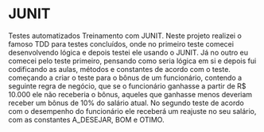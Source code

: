 # JUNIT
Testes automatizados
Treinamento com JUNIT. Neste projeto realizei o famoso TDD para testes concluídos, onde no primeiro teste comecei desenvolvendo lógica e depois testei ele usando o JUNIT. Já no outro eu comecei pelo teste primeiro, pensando como seria lógica em si e depois fui codificando as aulas, métodos e constantes de acordo com o teste.
começando a criar o teste para o bônus de um funcionário, contendo a seguinte regra de negócio, que se o funcionário ganhasse a partir de R$ 10.000 ele não receberia o bônus, aqueles que ganhasse menos deveriam receber um bônus de 10% do salário atual. No segundo teste de acordo com o desempenho do funcionário  ele
receberá um reajuste no seu salário, com as constantes A_DESEJAR, BOM e OTIMO.
